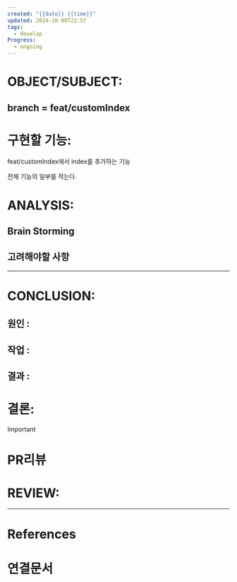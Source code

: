 ```yaml
---
created: "{{date}} {{time}}"
updated: 2024-10-08T22:57
tags:
  - develop
Progress:
  - ongoing
---
```

# OBJECT/SUBJECT:
## branch = feat/customIndex
# 구현할 기능:
feat/customIndex에서
index를 추가하는 기능

전체 기능의 일부를 적는다. 
# ANALYSIS:
## Brain Storming

## 고려해야할 사항


---
# CONCLUSION:

## 원인 :

## 작업 :

## 결과 :

# 결론:
>[!important]

# PR리뷰

# REVIEW:


---
# References

# 연결문서
